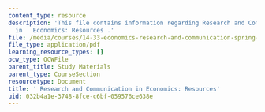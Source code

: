 ```yaml
---
content_type: resource
description: 'This file contains information regarding Research and Communication
  in   Economics: Resources .'
file: /media/courses/14-33-economics-research-and-communication-spring-2012/032b4a1e37488fcec6bf059576ce638e_MIT14_33S12_1433_handout.pdf
file_type: application/pdf
learning_resource_types: []
ocw_type: OCWFile
parent_title: Study Materials
parent_type: CourseSection
resourcetype: Document
title: ' Research and Communication in Economics: Resources'
uid: 032b4a1e-3748-8fce-c6bf-059576ce638e
---
```

